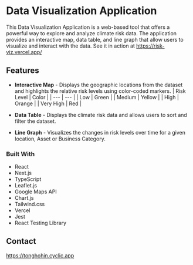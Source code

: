 # Data Visualization Application

This Data Visualization Application is a web-based tool that offers a powerful way to explore and analyze climate risk data. The application provides an interactive map, data table, and line graph that allow users to visualize and interact with the data.
See it in action at https://risk-viz.vercel.app/

## Features

-   **Interactive Map** - Displays the geographic locations from the dataset and highlights the relative risk levels using color-coded markers.
    | Risk Level | Color |
    | --- | --- |
    | Low | Green |
    | Medium | Yellow |
    | High | Orange |
    | Very High | Red |

-   **Data Table** - Displays the climate risk data and allows users to sort and filter the dataset.
-   **Line Graph** - Visualizes the changes in risk levels over time for a given location, Asset or Business Category.

### Built With

-   React
-   Next.js
-   TypeScript
-   Leaflet.js
-   Google Maps API
-   Chart.js
-   Tailwind.css
-   Vercel
-   Jest
-   React Testing Library

## Contact

https://tonghohin.cyclic.app
